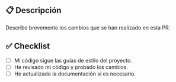 ## 📋 Descripción  
Describe brevemente los cambios que se han realizado en esta PR.  

## ✅ Checklist  
- [ ] Mi código sigue las guías de estilo del proyecto.  
- [ ] He revisado mi código y probado los cambios.  
- [ ] He actualizado la documentación si es necesario.  